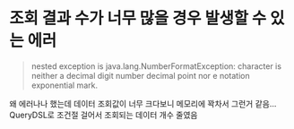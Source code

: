 # 조회 결과 수가 너무 많을 경우 발생할 수 있는 에러

> nested exception is java.lang.NumberFormatException: character is neither a decimal digit number decimal point nor e notation exponential mark.

왜 에러나나 했는데 데이터 조회값이 너무 크다보니 메모리에 꽉차서 그런거 같음… 
QueryDSL로 조건절 걸어서 조회되는 데이터 개수 줄였음
